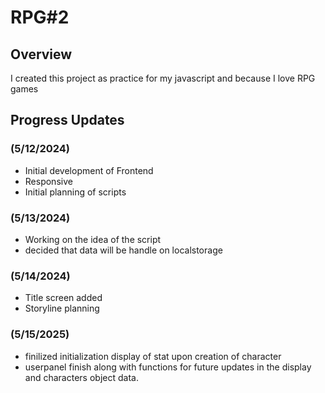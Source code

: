 # RPG#2

## Overview

I created this project as practice for my javascript
and because I love RPG games

## Progress Updates

### (5/12/2024)

- Initial development of Frontend
- Responsive
- Initial planning of scripts

### (5/13/2024)

- Working on the idea of the script
- decided that data will be handle on localstorage

### (5/14/2024)

- Title screen added
- Storyline planning

### (5/15/2025)

- finilized initialization display of stat upon creation of character
- userpanel finish along with functions for future updates in the display and characters object data.